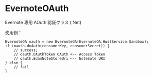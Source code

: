 EvernoteOAuth
=============

Evernote 専用 AOuth 認証クラス (.Net)


使用例：

    EvernoteOA oauth = new EvernoteOA(EvernoteOA.HostService.Sandbox);
    if (oauth.doAuth(consumerKey, consumerSecret)) {
        // success;
        // oauth.OAuthToken OAuth <-- Access Token
        // oauth.EdamNoteStoreUri <-- NoteSote URI
    } else {
        // fail
    }

